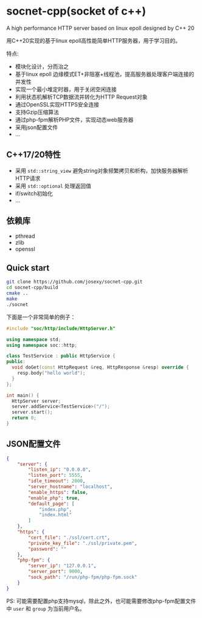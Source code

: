 # socnet-cpp(socket of c++)
A high performance HTTP server based on linux epoll designed by C++ 20

用C++20实现的基于linux epoll高性能简单HTTP服务器，用于学习目的。

特点:
- 模块化设计，分而治之
- 基于linux epoll 边缘模式ET+非阻塞+线程池，提高服务器处理客户端连接的并发性
- 实现一个最小堆定时器，用于关闭空闲连接
- 利用状态机解析TCP数据流并转化为HTTP Request对象
- 通过OpenSSL实现HTTPS安全连接
- 支持Gzip压缩算法
- 通过php-fpm解析PHP文件，实现动态web服务器
- 采用json配置文件
- ...

## C++17/20特性
- 采用 `std::string_view` 避免string对象频繁拷贝和析构，加快服务器解析HTTP请求
- 采用 `std::optional` 处理返回值
- if/switch初始化
- ...

## 依赖库
- pthread
- zlib
- openssl

## Quick start
```bash
git clone https://github.com/josexy/socnet-cpp.git
cd socnet-cpp/build
cmake ..
make
./socnet
```

下面是一个非常简单的例子：
```cpp
#include "soc/http/include/HttpServer.h"

using namespace std;
using namespace soc::http;

class TestService : public HttpService {
public:
  void doGet(const HttpRequest &req, HttpResponse &resp) override {
    resp.body("hello world");
  }
};

int main() {
  HttpServer server;
  server.addService<TestService>("/");
  server.start();
  return 0;
}

```

## JSON配置文件
```json
{
    "server": {
        "listen_ip": "0.0.0.0",
        "listen_port": 5555,
        "idle_timeout": 2000,
        "server_hostname": "localhost",
        "enable_https": false,
        "enable_php": true,
        "default_page": [
            "index.php",
            "index.html"
        ]
    },
    "https": {
        "cert_file": "./ssl/cert.crt",
        "private_key_file": "./ssl/private.pem",
        "password": ""
    },
    "php-fpm": {
        "server_ip": "127.0.0.1",
        "server_port": 9000,
        "sock_path": "/run/php-fpm/php-fpm.sock"
    }
}
```

PS: 可能需要配置php支持mysql，除此之外，也可能需要修改php-fpm配置文件中 `user` 和 `group` 为当前用户名。
